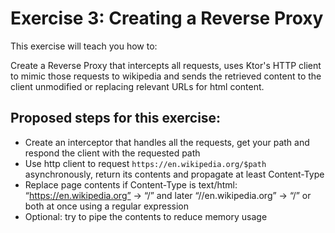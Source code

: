 # Exercise 3: Creating a Reverse Proxy

This exercise will teach you how to:

Create a Reverse Proxy that intercepts all requests, uses Ktor's HTTP client to mimic those requests to wikipedia and
sends the retrieved content to the client unmodified or replacing relevant URLs for html content.

## Proposed steps for this exercise:

* Create an interceptor that handles all the requests, get your path and respond the client with the requested path
* Use http client to request `https://en.wikipedia.org/$path` asynchronously, return its contents and propagate at least Content-Type
* Replace page contents if Content-Type is text/html: “https://en.wikipedia.org” -> “/” and later “//en.wikipedia.org” -> “/” or both at once using a regular expression
* Optional: try to pipe the contents to reduce memory usage
